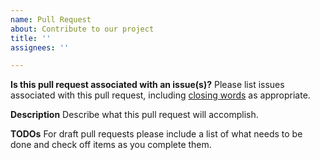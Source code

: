 ```yaml
---
name: Pull Request
about: Contribute to our project
title: ''
assignees: ''

---
```


**Is this pull request associated with an issue(s)?**
Please list issues associated with this pull request, including [closing words](https://docs.github.com/en/issues/tracking-your-work-with-issues/linking-a-pull-request-to-an-issue#linking-a-pull-request-to-an-issue-using-a-keyword)
as appropriate.

**Description**
Describe what this pull request will accomplish.

**TODOs**
For draft pull requests please include a list of what needs to be done and check
off items as you complete them.
